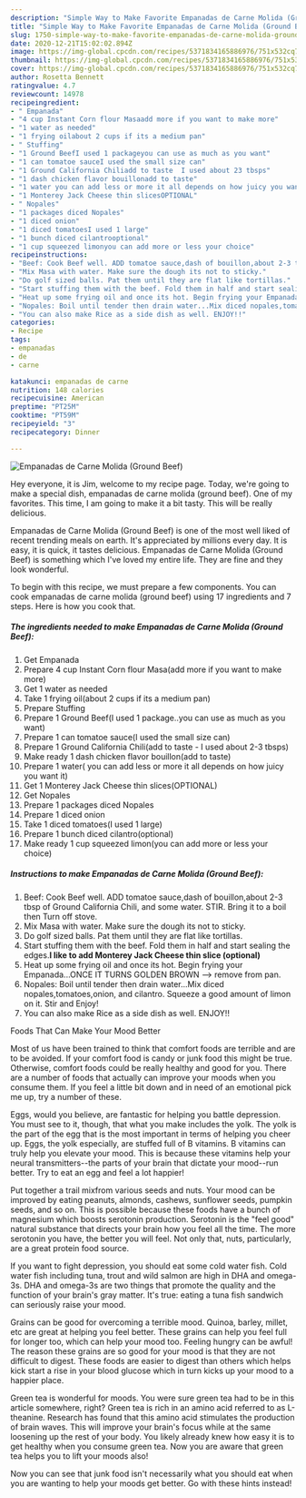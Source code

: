```yaml
---
description: "Simple Way to Make Favorite Empanadas de Carne Molida (Ground Beef)"
title: "Simple Way to Make Favorite Empanadas de Carne Molida (Ground Beef)"
slug: 1750-simple-way-to-make-favorite-empanadas-de-carne-molida-ground-beef
date: 2020-12-21T15:02:02.894Z
image: https://img-global.cpcdn.com/recipes/5371834165886976/751x532cq70/empanadas-de-carne-molida-ground-beef-recipe-main-photo.jpg
thumbnail: https://img-global.cpcdn.com/recipes/5371834165886976/751x532cq70/empanadas-de-carne-molida-ground-beef-recipe-main-photo.jpg
cover: https://img-global.cpcdn.com/recipes/5371834165886976/751x532cq70/empanadas-de-carne-molida-ground-beef-recipe-main-photo.jpg
author: Rosetta Bennett
ratingvalue: 4.7
reviewcount: 14978
recipeingredient:
- " Empanada"
- "4 cup Instant Corn flour Masaadd more if you want to make more"
- "1 water as needed"
- "1 frying oilabout 2 cups if its a medium pan"
- " Stuffing"
- "1 Ground BeefI used 1 packageyou can use as much as you want"
- "1 can tomatoe sauceI used the small size can"
- "1 Ground California Chiliadd to taste  I used about 23 tbsps"
- "1 dash chicken flavor bouillonadd to taste"
- "1 water you can add less or more it all depends on how juicy you want it"
- "1 Monterey Jack Cheese thin slicesOPTIONAL"
- " Nopales"
- "1 packages diced Nopales"
- "1 diced onion"
- "1 diced tomatoesI used 1 large"
- "1 bunch diced cilantrooptional"
- "1 cup squeezed limonyou can add more or less your choice"
recipeinstructions:
- "Beef: Cook Beef well. ADD tomatoe sauce,dash of bouillon,about 2-3 tbsp of Ground California Chili, and some water. STIR. Bring it to a boil then Turn off stove."
- "Mix Masa with water. Make sure the dough its not to sticky."
- "Do golf sized balls. Pat them until they are flat like tortillas."
- "Start stuffing them with the beef. Fold them in half and start sealing the edges.**I like to add Monterey Jack Cheese thin slice (optional)**"
- "Heat up some frying oil and once its hot. Begin frying your Empanada...ONCE IT TURNS GOLDEN BROWN --&gt; remove from pan."
- "Nopales: Boil until tender then drain water...Mix diced nopales,tomatoes,onion, and cilantro. Squeeze a good amount of limon on it. Stir and Enjoy!"
- "You can also make Rice as a side dish as well. ENJOY!!"
categories:
- Recipe
tags:
- empanadas
- de
- carne

katakunci: empanadas de carne 
nutrition: 148 calories
recipecuisine: American
preptime: "PT25M"
cooktime: "PT59M"
recipeyield: "3"
recipecategory: Dinner

---
```



![Empanadas de Carne Molida (Ground Beef)](https://img-global.cpcdn.com/recipes/5371834165886976/751x532cq70/empanadas-de-carne-molida-ground-beef-recipe-main-photo.jpg)

Hey everyone, it is Jim, welcome to my recipe page. Today, we're going to make a special dish, empanadas de carne molida (ground beef). One of my favorites. This time, I am going to make it a bit tasty. This will be really delicious.

Empanadas de Carne Molida (Ground Beef) is one of the most well liked of recent trending meals on earth. It's appreciated by millions every day. It is easy, it is quick, it tastes delicious. Empanadas de Carne Molida (Ground Beef) is something which I've loved my entire life. They are fine and they look wonderful.




To begin with this recipe, we must prepare a few components. You can cook empanadas de carne molida (ground beef) using 17 ingredients and 7 steps. Here is how you cook that.

<!--inarticleads1-->

##### The ingredients needed to make Empanadas de Carne Molida (Ground Beef):

1. Get  Empanada
1. Prepare 4 cup Instant Corn flour Masa(add more if you want to make more)
1. Get 1 water as needed
1. Take 1 frying oil(about 2 cups if its a medium pan)
1. Prepare  Stuffing
1. Prepare 1 Ground Beef(I used 1 package..you can use as much as you want)
1. Prepare 1 can tomatoe sauce(I used the small size can)
1. Prepare 1 Ground California Chili(add to taste - I used about 2-3 tbsps)
1. Make ready 1 dash chicken flavor bouillon(add to taste)
1. Prepare 1 water( you can add less or more it all depends on how juicy you want it)
1. Get 1 Monterey Jack Cheese thin slices(OPTIONAL)
1. Get  Nopales
1. Prepare 1 packages diced Nopales
1. Prepare 1 diced onion
1. Take 1 diced tomatoes(I used 1 large)
1. Prepare 1 bunch diced cilantro(optional)
1. Make ready 1 cup squeezed limon(you can add more or less your choice)




<!--inarticleads2-->

##### Instructions to make Empanadas de Carne Molida (Ground Beef):

1. Beef: Cook Beef well. ADD tomatoe sauce,dash of bouillon,about 2-3 tbsp of Ground California Chili, and some water. STIR. Bring it to a boil then Turn off stove.
1. Mix Masa with water. Make sure the dough its not to sticky.
1. Do golf sized balls. Pat them until they are flat like tortillas.
1. Start stuffing them with the beef. Fold them in half and start sealing the edges.**I like to add Monterey Jack Cheese thin slice (optional)**
1. Heat up some frying oil and once its hot. Begin frying your Empanada...ONCE IT TURNS GOLDEN BROWN --&gt; remove from pan.
1. Nopales: Boil until tender then drain water...Mix diced nopales,tomatoes,onion, and cilantro. Squeeze a good amount of limon on it. Stir and Enjoy!
1. You can also make Rice as a side dish as well. ENJOY!!




Foods That Can Make Your Mood Better


Most of us have been trained to think that comfort foods are terrible and are to be avoided. If your comfort food is candy or junk food this might be true. Otherwise, comfort foods could be really healthy and good for you. There are a number of foods that actually can improve your moods when you consume them. If you feel a little bit down and in need of an emotional pick me up, try a number of these.

Eggs, would you believe, are fantastic for helping you battle depression. You must see to it, though, that what you make includes the yolk. The yolk is the part of the egg that is the most important in terms of helping you cheer up. Eggs, the yolk especially, are stuffed full of B vitamins. B vitamins can truly help you elevate your mood. This is because these vitamins help your neural transmitters--the parts of your brain that dictate your mood--run better. Try to eat an egg and feel a lot happier!

Put together a trail mixfrom various seeds and nuts. Your mood can be improved by eating peanuts, almonds, cashews, sunflower seeds, pumpkin seeds, and so on. This is possible because these foods have a bunch of magnesium which boosts serotonin production. Serotonin is the "feel good" natural substance that directs your brain how you feel all the time. The more serotonin you have, the better you will feel. Not only that, nuts, particularly, are a great protein food source.

If you want to fight depression, you should eat some cold water fish. Cold water fish including tuna, trout and wild salmon are high in DHA and omega-3s. DHA and omega-3s are two things that promote the quality and the function of your brain's gray matter. It's true: eating a tuna fish sandwich can seriously raise your mood. 

Grains can be good for overcoming a terrible mood. Quinoa, barley, millet, etc are great at helping you feel better. These grains can help you feel full for longer too, which can help your mood too. Feeling hungry can be awful! The reason these grains are so good for your mood is that they are not difficult to digest. These foods are easier to digest than others which helps kick start a rise in your blood glucose which in turn kicks up your mood to a happier place.

Green tea is wonderful for moods. You were sure green tea had to be in this article somewhere, right? Green tea is rich in an amino acid referred to as L-theanine. Research has found that this amino acid stimulates the production of brain waves. This will improve your brain's focus while at the same loosening up the rest of your body. You likely already knew how easy it is to get healthy when you consume green tea. Now you are aware that green tea helps you to lift your moods also!

Now you can see that junk food isn't necessarily what you should eat when you are wanting to help your moods get better. Go  with  these hints  instead!

